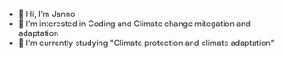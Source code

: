 - 👋 Hi, I’m Janno
- 👀 I’m interested in Coding and Climate change mitegation and adaptation
- 🌱 I’m currently studying "Climate protection and climate adaptation"
